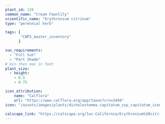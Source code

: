 ```yaml
---
plant_id: 126
common_name: "Cream Fawnlily"
scientific_name: "Erythronium citrinum"
type: "perennial herb"

tags: [
       "CNPS_master_inventory"
      ]

sun_requirements:
  - "Full Sun"
  - "Part Shade"
# min then max in feet
plant_size:
  - height: 
    - 0.5
    - 0.75

icon_attribution: 
    name: "Calflora"
    url: "https://www.calflora.org/app/taxon?crn=3494"
icon: "/assets/images/plants/dichelostemma_capitatum_ssp_capitatum_icon.jpg"
 
calscape_link: "https://calscape.org/loc-California/Erythronium%20citrinum%20(Cream%20Fawnlily)"
---
```







